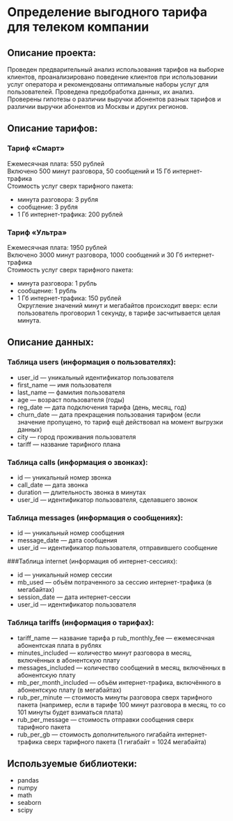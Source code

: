 # Определение выгодного тарифа для телеком компании
## Описание проекта:
Проведен предварительный анализ использования тарифов на выборке клиентов, проанализировано поведение клиентов при использовании услуг оператора и рекомендованы оптимальные наборы услуг для пользователей. Проведена предобработка данных, их анализ. Проверены гипотезы о различии выручки абонентов разных тарифов и различии выручки абонентов из Москвы и других регионов.

## Описание тарифов:
### Тариф «Смарт»
Ежемесячная плата: 550 рублей  
Включено 500 минут разговора, 50 сообщений и 15 Гб интернет-трафика  
Стоимость услуг сверх тарифного пакета:  
- минута разговора: 3 рубля
- сообщение: 3 рубля
- 1 Гб интернет-трафика: 200 рублей  
### Тариф «Ультра»
Ежемесячная плата: 1950 рублей  
Включено 3000 минут разговора, 1000 сообщений и 30 Гб интернет-трафика  
Стоимость услуг сверх тарифного пакета:  
- минута разговора: 1 рубль
- сообщение: 1 рубль  
- 1 Гб интернет-трафика: 150 рублей  
Округление значений минут и мегабайтов происходит вверх: если пользователь проговорил 1 секунду, в тарифе засчитывается целая минута.

## Описание данных:
### Таблица users (информация о пользователях):
- user_id — уникальный идентификатор пользователя
- first_name — имя пользователя
- last_name — фамилия пользователя
- age — возраст пользователя (годы)
- reg_date — дата подключения тарифа (день, месяц, год)
- churn_date — дата прекращения пользования тарифом (если значение пропущено, то тариф ещё действовал на момент выгрузки данных)
- city — город проживания пользователя
- tariff — название тарифного плана

### Таблица calls (информация о звонках):
- id — уникальный номер звонка
- call_date — дата звонка
- duration — длительность звонка в минутах
- user_id — идентификатор пользователя, сделавшего звонок

### Таблица messages (информация о сообщениях):
- id — уникальный номер сообщения
- message_date — дата сообщения
- user_id — идентификатор пользователя, отправившего сообщение

###Таблица internet (информация об интернет-сессиях):
- id — уникальный номер сессии
- mb_used — объём потраченного за сессию интернет-трафика (в мегабайтах)
- session_date — дата интернет-сессии
- user_id — идентификатор пользователя

### Таблица tariffs (информация о тарифах):
- tariff_name — название тарифа
p rub_monthly_fee — ежемесячная абонентская плата в рублях
- minutes_included — количество минут разговора в месяц, включённых в абонентскую плату
- messages_included — количество сообщений в месяц, включённых в абонентскую плату
- mb_per_month_included — объём интернет-трафика, включённого в абонентскую плату (в мегабайтах)
- rub_per_minute — стоимость минуты разговора сверх тарифного пакета (например, если в тарифе 100 минут разговора в месяц, то со 101 минуты будет взиматься плата)
- rub_per_message — стоимость отправки сообщения сверх тарифного пакета
- rub_per_gb — стоимость дополнительного гигабайта интернет-трафика сверх тарифного пакета (1 гигабайт = 1024 мегабайта)

## Используемые библиотеки:
- pandas
- numpy
- math
- seaborn
- scipy
